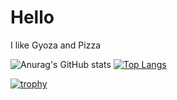 # Hello
I like Gyoza and Pizza

![Anurag's GitHub stats](https://github-readme-stats.vercel.app/api?username=forestrharumaki&count_private=true&show_icons=true)
[![Top Langs](https://github-readme-stats.vercel.app/api/top-langs/?username=forestrharumaki&layout=compact)](https://github.com/anuraghazra/github-readme-stats)

[![trophy](https://github-profile-trophy.vercel.app/?username=forestrharumaki)](https://github.com/ryo-ma/github-profile-trophy)

<!---
forestrharumaki/forestrharumaki is a ✨ special ✨ repository because its `README.md` (this file) appears on your GitHub profile.
You can click the Preview link to take a look at your changes.
--->
